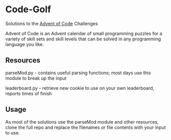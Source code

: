 # Code-Golf

Solutions to the [Advent of Code](adventofcode.com) Challenges

Advent of Code is an Advent calendar of small programming puzzles for a variety of skill sets and skill levels that can be solved in any programming language you like.

## Resources
parseMod.py - contains useful parsing functions; most days use this module to break up the input

leaderboard.py - retrieve new cookie to use on your own leaderboard, reports times of finish

## Usage
As most of the solutions use the parseMod module and other resources, clone the full repo and replace the filenames or file contents with your input to use.